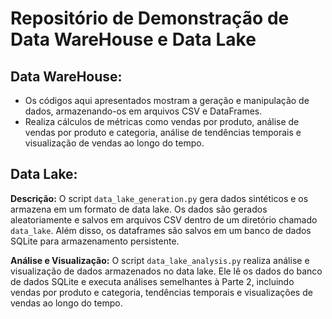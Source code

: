 # Repositório de Demonstração de Data WareHouse e Data Lake

## Data WareHouse:

- Os códigos aqui apresentados mostram a geração e manipulação de dados, armazenando-os em arquivos CSV e DataFrames.
- Realiza cálculos de métricas como vendas por produto, análise de vendas por produto e categoria, análise de tendências temporais e visualização de vendas ao longo do tempo.

## Data Lake:

**Descrição:**
O script `data_lake_generation.py` gera dados sintéticos e os armazena em um formato de data lake. Os dados são gerados aleatoriamente e salvos em arquivos CSV dentro de um diretório chamado `data_lake`. Além disso, os dataframes são salvos em um banco de dados SQLite para armazenamento persistente.

**Análise e Visualização:**
O script `data_lake_analysis.py` realiza análise e visualização de dados armazenados no data lake. Ele lê os dados do banco de dados SQLite e executa análises semelhantes à Parte 2, incluindo vendas por produto e categoria, tendências temporais e visualizações de vendas ao longo do tempo.

